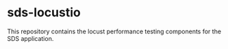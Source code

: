 # sds-locustio
This repository contains the locust performance testing components for the SDS application.
